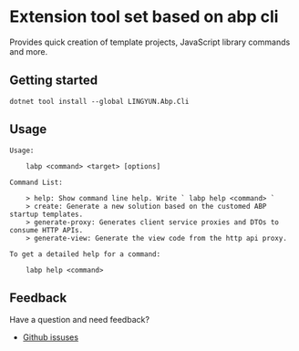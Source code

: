 # Extension tool set based on abp cli

Provides quick creation of template projects, JavaScript library commands and more.

## Getting started

```shell
dotnet tool install --global LINGYUN.Abp.Cli
```

## Usage

```shell
Usage:

    labp <command> <target> [options]

Command List:

    > help: Show command line help. Write ` labp help <command> `
    > create: Generate a new solution based on the customed ABP startup templates.
    > generate-proxy: Generates client service proxies and DTOs to consume HTTP APIs.
    > generate-view: Generate the view code from the http api proxy.

To get a detailed help for a command:

    labp help <command>
```

## Feedback

Have a question and need feedback?

- [Github issuses](https://github.com/colinin/abp-next-admin/issuses)